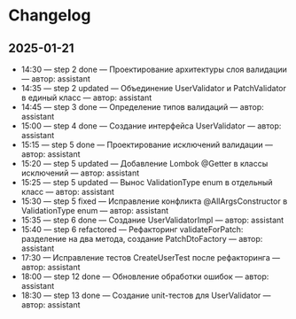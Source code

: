 # Changelog

## 2025-01-21
- 14:30 — step 2 done — Проектирование архитектуры слоя валидации — автор: assistant
- 14:35 — step 2 updated — Объединение UserValidator и PatchValidator в единый класс — автор: assistant
- 14:45 — step 3 done — Определение типов валидаций — автор: assistant
- 15:00 — step 4 done — Создание интерфейса UserValidator — автор: assistant
- 15:15 — step 5 done — Проектирование исключений валидации — автор: assistant
- 15:20 — step 5 updated — Добавление Lombok @Getter в классы исключений — автор: assistant
- 15:25 — step 5 updated — Вынос ValidationType enum в отдельный класс — автор: assistant
- 15:30 — step 5 fixed — Исправление конфликта @AllArgsConstructor в ValidationType enum — автор: assistant
- 15:35 — step 6 done — Создание UserValidatorImpl — автор: assistant
- 15:40 — step 6 refactored — Рефакторинг validateForPatch: разделение на два метода, создание PatchDtoFactory — автор: assistant
- 17:30 — Исправление тестов CreateUserTest после рефакторинга — автор: assistant
- 18:00 — step 12 done — Обновление обработки ошибок — автор: assistant
- 18:30 — step 13 done — Создание unit-тестов для UserValidator — автор: assistant
